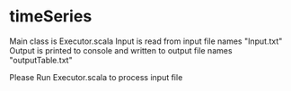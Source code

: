 # timeSeries

Main class is Executor.scala
Input is read from input file names "Input.txt"
Output is printed to console and written to output file names "outputTable.txt"


Please Run Executor.scala to process input file